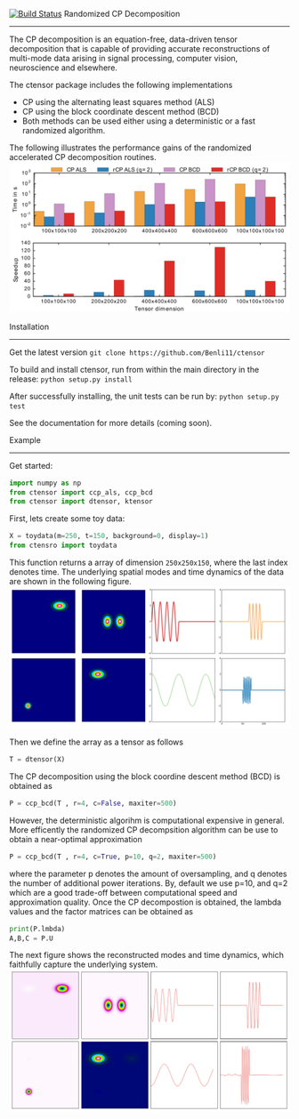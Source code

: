 [![Build Status](https://travis-ci.org/Benli11/ctensor.svg?branch=master)](https://travis-ci.org/Benli11/ctensor)
Randomized CP Decomposition
***************************
The CP decomposition is an equation-free, data-driven tensor decomposition that is capable of providing 
accurate reconstructions of multi-mode data arising in signal processing, computer vision, neuroscience and elsewhere. 

The ctensor package includes the following implementations
* CP using the alternating least squares method (ALS)
* CP using the block coordinate descent method (BCD)
* Both methods can be used either using a deterministic or a fast randomized algorithm.


The following illustrates the performance gains of the randomized accelerated CP decomposition routines.
![toy](https://raw.githubusercontent.com/Benli11/data/master/img/tensor_speed.png)




Installation
************
Get the latest version
``git clone https://github.com/Benli11/ctensor``

To build and install ctensor, run from within the main directory in the release:
``python setup.py install``

After successfully installing, the unit tests can be run by:
``python setup.py test``

See the documentation for more details (coming soon).

Example
*******
Get started:
```python
import numpy as np
from ctensor import ccp_als, ccp_bcd
from ctensor import dtensor, ktensor
```

First, lets create some toy data:

```python
X = toydata(m=250, t=150, background=0, display=1)
from ctensro import toydata
```
This function returns a array of dimension `250x250x150`, where the last index denotes time. 
The underlying spatial modes and time dynamics of the data are shown in the following figure. 
![toy](https://raw.githubusercontent.com/Benli11/data/master/img/tensor_toy_data.png)

Then we define the array as a tensor as follows
```python
T = dtensor(X)
```
The CP decomposition using the block coordine descent method (BCD) is obtained as
```python
P = ccp_bcd(T , r=4, c=False, maxiter=500)   
```
However, the deterministic algorihm is computational expensive in general. 
More efficently the randomized CP decompsition algorithm can be use to obtain a near-optimal approximation
```python
P = ccp_bcd(T , r=4, c=True, p=10, q=2, maxiter=500)   
```
where the parameter p denotes the amount of oversampling, and q denotes the number of additional power iterations. 
By, default we use p=10, and q=2 which are a good trade-off between computational speed and approximation quality.
Once the CP decompostion is obtained, the lambda values and the factor matrices can be obtained as 
```python
print(P.lmbda)
A,B,C = P.U   
```
The next figure shows the reconstructed modes and time dynamics, which faithfully capture the underlying system. 
![toy](https://raw.githubusercontent.com/Benli11/data/master/img/tensor_toy_data_rbcd.png)